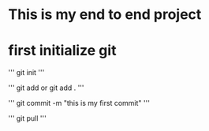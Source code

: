 # This is my end to end project

# first initialize git 

'''
git init
'''

'''
git add <filename>
or 
git add .
'''

'''
git commit -m "this is my first commit"
'''

'''
git pull 
'''